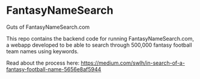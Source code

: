 # FantasyNameSearch
Guts of FantasyNameSearch.com

This repo contains the backend code for running FantasyNameSearch.com, a webapp developed to be able to search through 500,000 fantasy football team names using keywords.

Read about the process here: https://medium.com/swlh/in-search-of-a-fantasy-football-name-5656e8af5944

